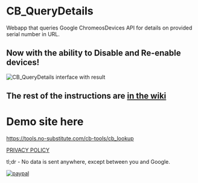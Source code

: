 # CB_QueryDetails
Webapp that queries Google ChromeosDevices API for details on provided serial number in URL.
## Now with the ability to Disable and Re-enable devices!

![CB_QueryDetails interface with result](https://drive.google.com/uc?export=download&id=1f8lgyF9bBXHGlbmMxj4bxB5OR6O3RWF7)

## The rest of the instructions are [in the wiki](https://github.com/NoSubstitute/CB_QueryDetails/wiki)
# Demo site here
https://tools.no-substitute.com/cb-tools/cb_lookup

[PRIVACY POLICY](https://tools.no-substitute.com/pp)

tl;dr - No data is sent anywhere, except between you and Google.

[![paypal](https://www.paypalobjects.com/en_US/i/btn/btn_donateCC_LG.gif)](https://www.paypal.me/NoSubstitute/25USD)
